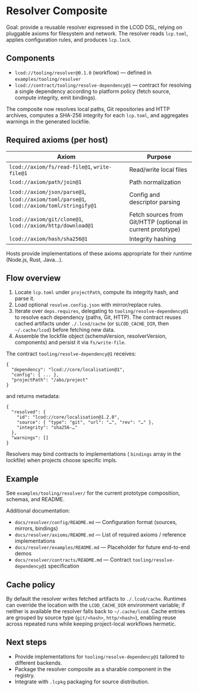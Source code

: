 # Resolver Composite

Goal: provide a reusable resolver expressed in the LCOD DSL, relying on pluggable axioms for filesystem and network. The resolver reads `lcp.toml`, applies configuration rules, and produces `lcp.lock`.

## Components

- `lcod://tooling/resolver@0.1.0` (workflow) — defined in `examples/tooling/resolver`
- `lcod://contract/tooling/resolve-dependency@1` — contract for resolving a single dependency according to platform policy (fetch source, compute integrity, emit bindings).

The composite now resolves local paths, Git repositories and HTTP archives, computes a SHA-256 integrity for each `lcp.toml`, and aggregates warnings in the generated lockfile.

## Required axioms (per host)

| Axiom | Purpose |
|-------|---------|
| `lcod://axiom/fs/read-file@1`, `write-file@1` | Read/write local files |
| `lcod://axiom/path/join@1` | Path normalization |
| `lcod://axiom/json/parse@1`, `lcod://axiom/toml/parse@1`, `lcod://axiom/toml/stringify@1` | Config and descriptor parsing |
| `lcod://axiom/git/clone@1`, `lcod://axiom/http/download@1` | Fetch sources from Git/HTTP (optional in current prototype) |
| `lcod://axiom/hash/sha256@1` | Integrity hashing |

Hosts provide implementations of these axioms appropriate for their runtime (Node.js, Rust, Java…).

## Flow overview

1. Locate `lcp.toml` under `projectPath`, compute its integrity hash, and parse it.
2. Load optional `resolve.config.json` with mirror/replace rules.
3. Iterate over `deps.requires`, delegating to `tooling/resolve-dependency@1` to resolve each dependency (paths, Git, HTTP). The contract reuses cached artifacts under `./.lcod/cache` (or `$LCOD_CACHE_DIR`, then `~/.cache/lcod`) before fetching new data.
4. Assemble the lockfile object (schemaVersion, resolverVersion, components) and persist it via `fs/write-file`.

The contract `tooling/resolve-dependency@1` receives:

```
{
  "dependency": "lcod://core/localisation@1",
  "config": { ... },
  "projectPath": "/abs/project"
}
```

and returns metadata:

```
{
  "resolved": {
    "id": "lcod://core/localisation@1.2.0",
    "source": { "type": "git", "url": "…", "rev": "…" },
    "integrity": "sha256-…"
  },
  "warnings": []
}
```

Resolvers may bind contracts to implementations (
`bindings` array in the lockfile) when projects choose specific impls.

## Example

See `examples/tooling/resolver/` for the current prototype composition, schemas, and README.

Additional documentation:
- `docs/resolver/config/README.md` — Configuration format (sources, mirrors, bindings)
- `docs/resolver/axioms/README.md` — List of required axioms / reference implementations
- `docs/resolver/examples/README.md` — Placeholder for future end-to-end demos
- `docs/resolver/contracts/README.md` — Contract `tooling/resolve-dependency@1` specification

## Cache policy

By default the resolver writes fetched artifacts to `./.lcod/cache`. Runtimes can override the location with the `LCOD_CACHE_DIR` environment variable; if neither is available the resolver falls back to `~/.cache/lcod`. Cache entries are grouped by source type (`git/<hash>`, `http/<hash>`), enabling reuse across repeated runs while keeping project-local workflows hermetic.

## Next steps

- Provide implementations for `tooling/resolve-dependency@1` tailored to different backends.
- Package the resolver composite as a sharable component in the registry.
- Integrate with `.lcpkg` packaging for source distribution.
